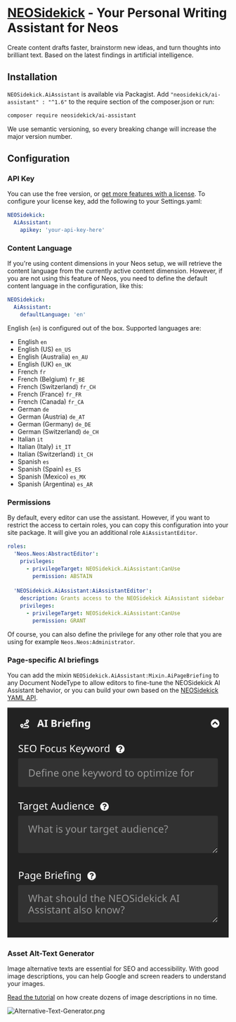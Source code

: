 # [NEOSidekick](https://neosidekick.com/) - Your Personal Writing Assistant for Neos

Create content drafts faster, brainstorm new ideas, and turn thoughts into brilliant text. 
Based on the latest findings in artificial intelligence.

## Installation

`NEOSidekick.AiAssistant` is available via Packagist. Add `"neosidekick/ai-assistant" : "^1.6"` to the require section of the composer.json or run:

```bash
composer require neosidekick/ai-assistant
```

We use semantic versioning, so every breaking change will increase the major version number.

## Configuration

### API Key

You can use the free version, or [get more features with a license](https://www.neosidekick.com/en/pricing).
To configure your license key, add the following to your Settings.yaml:

```yaml
NEOSidekick:
  AiAssistant:
    apikey: 'your-api-key-here'
```

### Content Language

If you're using content dimensions in your Neos setup, we will retrieve the content language 
from the currently active content dimension. However, if you are not using this feature of Neos, 
you need to define the default content language in the configuration, like this:

```yaml
NEOSidekick:
  AiAssistant:
    defaultLanguage: 'en'
```

English (`en`) is configured out of the box. Supported languages are:

* English `en`
* English (US) `en_US`
* English (Australia) `en_AU`
* English (UK) `en_UK`
* French `fr`
* French (Belgium) `fr_BE`
* French (Switzerland) `fr_CH`
* French (France) `fr_FR`
* French (Canada) `fr_CA`
* German `de`
* German (Austria) `de_AT`
* German (Germany) `de_DE`
* German (Switzerland) `de_CH`
* Italian `it`
* Italian (Italy) `it_IT`
* Italian (Switzerland) `it_CH`
* Spanish `es`
* Spanish (Spain) `es_ES`
* Spanish (Mexico) `es_MX`
* Spanish (Argentina) `es_AR`

### Permissions

By default, every editor can use the assistant.
However, if you want to restrict the access to certain roles,
you can copy this configuration into your site package.
It will give you an additional role `AiAssistantEditor`.

```yaml
roles:
  'Neos.Neos:AbstractEditor':
    privileges:
      - privilegeTarget: NEOSidekick.AiAssistant:CanUse
        permission: ABSTAIN

  'NEOSidekick.AiAssistant:AiAssistantEditor':
    description: Grants access to the NEOSidekick AiAssistant sidebar
    privileges:
      - privilegeTarget: NEOSidekick.AiAssistant:CanUse
        permission: GRANT
```

Of course, you can also define the privilege for any
other role that you are using for example `Neos.Neos:Administrator`.

### Page-specific AI briefings

You can add the mixin `NEOSidekick.AiAssistant:Mixin.AiPageBriefing` to any Document NodeType to allow editors to fine-tune the NEOSidekick AI Assistant behavior,
or you can build your own based on the [NEOSidekick YAML API](https://neosidekick.com/en/product/features/build-your-own-ai#page-specific-briefings).

![AiPageBriefing.png](docs%2FAiPageBriefing.png)

### Asset Alt-Text Generator

Image alternative texts are essential for SEO and accessibility. With good image descriptions, you can help Google and screen readers to understand your images.

[Read the tutorial](https://neosidekick.com/en/product/features/image-description-generator) on how create dozens of image descriptions in no time.

![Alternative-Text-Generator.png](docs%2FAlternative-Text-Generator.png)
